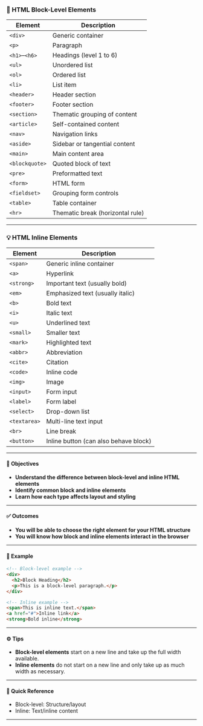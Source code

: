 ### :rocket: HTML Block-Level Elements

| Element       | Description                         |
|---------------|-------------------------------------|
| `<div>`       | Generic container                   |
| `<p>`         | Paragraph                           |
| `<h1>`–`<h6>` | Headings (level 1 to 6)             |
| `<ul>`        | Unordered list                      |
| `<ol>`        | Ordered list                        |
| `<li>`        | List item                           |
| `<header>`    | Header section                      |
| `<footer>`    | Footer section                      |
| `<section>`   | Thematic grouping of content        |
| `<article>`   | Self-contained content              |
| `<nav>`       | Navigation links                    |
| `<aside>`     | Sidebar or tangential content       |
| `<main>`      | Main content area                   |
| `<blockquote>`| Quoted block of text                |
| `<pre>`       | Preformatted text                   |
| `<form>`      | HTML form                           |
| `<fieldset>`  | Grouping form controls              |
| `<table>`     | Table container                     |
| `<hr>`        | Thematic break (horizontal rule)    |

---

### :bulb: HTML Inline Elements

| Element       | Description                         |
|---------------|-------------------------------------|
| `<span>`      | Generic inline container            |
| `<a>`         | Hyperlink                           |
| `<strong>`    | Important text (usually bold)       |
| `<em>`        | Emphasized text (usually italic)    |
| `<b>`         | Bold text                           |
| `<i>`         | Italic text                         |
| `<u>`         | Underlined text                     |
| `<small>`     | Smaller text                        |
| `<mark>`      | Highlighted text                    |
| `<abbr>`      | Abbreviation                        |
| `<cite>`      | Citation                            |
| `<code>`      | Inline code                         |
| `<img>`       | Image                               |
| `<input>`     | Form input                          |
| `<label>`     | Form label                          |
| `<select>`    | Drop-down list                      |
| `<textarea>`  | Multi-line text input               |
| `<br>`        | Line break                          |
| `<button>`    | Inline button (can also behave block) |

---

#### :dart: Objectives

- **Understand the difference between block-level and inline HTML elements**
- **Identify common block and inline elements**
- **Learn how each type affects layout and styling**

---

#### :white_check_mark: Outcomes

- **You will be able to choose the right element for your HTML structure**
- **You will know how block and inline elements interact in the browser**

---

#### :test_tube: Example

```html
<!-- Block-level example -->
<div>
  <h2>Block Heading</h2>
  <p>This is a block-level paragraph.</p>
</div>

<!-- Inline example -->
<span>This is inline text.</span>
<a href="#">Inline link</a>
<strong>Bold inline</strong>
```

---

#### :gear: Tips

- **Block-level elements** start on a new line and take up the full width available.
- **Inline elements** do not start on a new line and only take up as much width as necessary.

---

#### :brain: Quick Reference

- Block-level: Structure/layout
- Inline: Text/inline content

---
